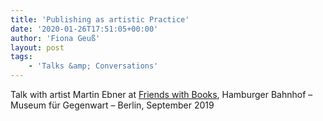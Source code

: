 ```yaml
---
title: 'Publishing as artistic Practice'
date: '2020-01-26T17:51:05+00:00'
author: 'Fiona Geuß'
layout: post
tags:
    - 'Talks &amp; Conversations'
---
```


Talk with artist Martin Ebner at [Friends with Books](https://www.friendswithbooks.org/content/are-youfriends-books-public-programmes-2019), Hamburger Bahnhof – Museum für Gegenwart – Berlin, September 2019